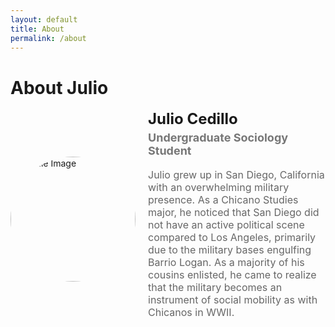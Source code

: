 ```yaml
---
layout: default
title: About
permalink: /about
---
```

# About Julio

<div style="display: flex; align-items: center; margin-bottom: 30px;">
  <img src="https://juliocedillo.github.io/neweconomy/assets/images/julio.png" alt="Profile Image" style="width: 200px; height: 200px; border-radius: 50%; object-fit: cover; margin-right: 20px;">
  <div>
    <h2 style="margin: 0; font-size: 24px;">Julio Cedillo</h2>
    <h3 style="margin-top: 5px; font-size: 18px; color: #777;">Undergraduate Sociology Student</h3> 
    <p style="font-size: 16px; color: #666;">Julio grew up in San Diego, California with an overwhelming military presence. As a Chicano Studies major, he noticed that San Diego did not have an active political scene compared to Los Angeles, primarily due to the military bases engulfing Barrio Logan. As a majority of his cousins enlisted, he came to realize that the military becomes an instrument of social mobility as with Chicanos in WWII.</p>
  </div>
</div>
